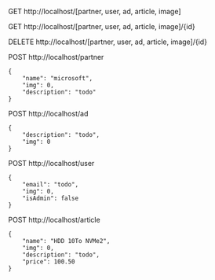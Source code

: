GET http://localhost/[partner, user, ad, article, image]

GET http://localhost/[partner, user, ad, article, image]/{id}

DELETE http://localhost/[partner, user, ad, article, image]/{id}

POST http://localhost/partner
```
{
	"name": "microsoft",
	"img": 0,
	"description": "todo"
}
```

POST http://localhost/ad
```
{
	"description": "todo",
	"img": 0
}
```

POST http://localhost/user
```
{
	"email": "todo",
	"img": 0,
	"isAdmin": false
}
```

POST http://localhost/article
```
{
	"name": "HDD 10To NVMe2",
	"img": 0,
	"description": "todo",
	"price": 100.50
}
```
